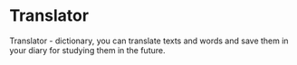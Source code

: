 # Translator
Translator - dictionary, you can translate texts and words and save them in your diary for studying them in the future.
